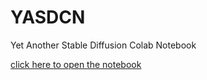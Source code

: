 # YASDCN
Yet Another Stable Diffusion Colab Notebook

[click here to open the notebook](https://colab.research.google.com/github/shirooo39/YASDCN/blob/master/YASDCN.ipynb)
